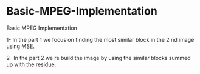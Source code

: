 # Basic-MPEG-Implementation
Basic MPEG Implementation


1- In the part 1 we focus on finding the most similar block in the 2 nd image using MSE.

2- In the part 2 we re build the image by using the similar blocks summed up with the residue.
